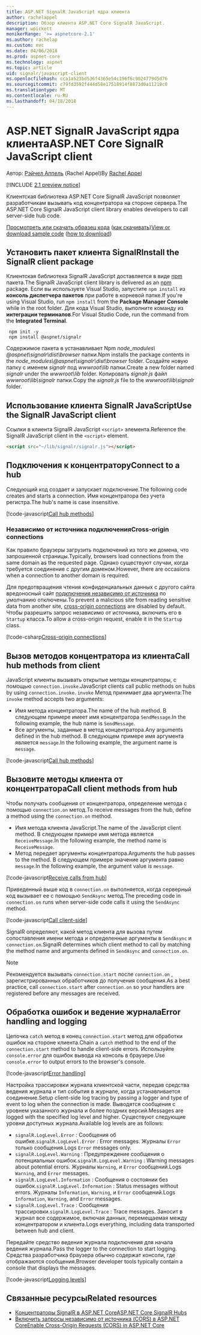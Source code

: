 ```yaml
---
title: ASP.NET SignalR JavaScript ядра клиента
author: rachelappel
description: Обзор клиента ASP.NET Core SignalR JavaScript.
manager: wpickett
monikerRange: '>= aspnetcore-2.1'
ms.author: rachelap
ms.custom: mvc
ms.date: 04/06/2018
ms.prod: aspnet-core
ms.technology: aspnet
ms.topic: article
uid: signalr/javascript-client
ms.openlocfilehash: cca1a523bd536f4365e54c196f6c9024779d5d76
ms.sourcegitcommit: c79fd3592f444d58e17518914f8873d0a11219c0
ms.translationtype: MT
ms.contentlocale: ru-RU
ms.lasthandoff: 04/18/2018
---
```

# <a name="aspnet-core-signalr-javascript-client"></a><span data-ttu-id="4b18a-103">ASP.NET SignalR JavaScript ядра клиента</span><span class="sxs-lookup"><span data-stu-id="4b18a-103">ASP.NET Core SignalR JavaScript client</span></span>

<span data-ttu-id="4b18a-104">Автор: [Рэйчел Аппель](http://twitter.com/rachelappel) (Rachel Appel)</span><span class="sxs-lookup"><span data-stu-id="4b18a-104">By [Rachel Appel](http://twitter.com/rachelappel)</span></span>

[!INCLUDE [2.1 preview notice](~/includes/2.1.md)]

<span data-ttu-id="4b18a-105">Клиентская библиотека ASP.NET Core SignalR JavaScript позволяет разработчикам вызывать код концентратора на стороне сервера.</span><span class="sxs-lookup"><span data-stu-id="4b18a-105">The ASP.NET Core SignalR JavaScript client library enables developers to call server-side hub code.</span></span>

<span data-ttu-id="4b18a-106">[Просмотреть или скачать образец кода](https://github.com/aspnet/Docs/tree/live/aspnetcore/signalr/javascript-client/sample) ([как скачивать](xref:tutorials/index#how-to-download-a-sample))</span><span class="sxs-lookup"><span data-stu-id="4b18a-106">[View or download sample code](https://github.com/aspnet/Docs/tree/live/aspnetcore/signalr/javascript-client/sample) ([how to download](xref:tutorials/index#how-to-download-a-sample))</span></span>

## <a name="install-the-signalr-client-package"></a><span data-ttu-id="4b18a-107">Установить пакет клиента SignalR</span><span class="sxs-lookup"><span data-stu-id="4b18a-107">Install the SignalR client package</span></span>

<span data-ttu-id="4b18a-108">Клиентская библиотека SignalR JavaScript доставляется в виде [npm](https://www.npmjs.com/) пакета.</span><span class="sxs-lookup"><span data-stu-id="4b18a-108">The SignalR JavaScript client library is delivered as an [npm](https://www.npmjs.com/) package.</span></span> <span data-ttu-id="4b18a-109">Если вы используете Visual Studio, запустите `npm install` из **консоль диспетчера пакетов** при работе в корневой папке.</span><span class="sxs-lookup"><span data-stu-id="4b18a-109">If you're using Visual Studio, run `npm install` from the **Package Manager Console** while in the root folder.</span></span> <span data-ttu-id="4b18a-110">Для кода Visual Studio, выполните команду из **интеграции терминалов**.</span><span class="sxs-lookup"><span data-stu-id="4b18a-110">For Visual Studio Code, run the command from the **Integrated Terminal**.</span></span>

  ```console
   npm init -y
   npm install @aspnet/signalr
  ```

<span data-ttu-id="4b18a-111">Содержимое пакета в устанавливает Npm *node_modules\\ @aspnet\signalr\dist\browser*  папки.</span><span class="sxs-lookup"><span data-stu-id="4b18a-111">Npm installs the package contents in the *node_modules\\@aspnet\signalr\dist\browser* folder.</span></span> <span data-ttu-id="4b18a-112">Создайте новую папку с именем *signalr* под *wwwroot\\lib* папки.</span><span class="sxs-lookup"><span data-stu-id="4b18a-112">Create a new folder named *signalr* under the *wwwroot\\lib* folder.</span></span> <span data-ttu-id="4b18a-113">Копировать *signalr.js* файл *wwwroot\lib\signalr* папки.</span><span class="sxs-lookup"><span data-stu-id="4b18a-113">Copy the *signalr.js* file to the *wwwroot\lib\signalr* folder.</span></span>

## <a name="use-the-signalr-javascript-client"></a><span data-ttu-id="4b18a-114">Использование клиента SignalR JavaScript</span><span class="sxs-lookup"><span data-stu-id="4b18a-114">Use the SignalR JavaScript client</span></span>

<span data-ttu-id="4b18a-115">Ссылки в клиента SignalR JavaScript `<script>` элемента.</span><span class="sxs-lookup"><span data-stu-id="4b18a-115">Reference the SignalR JavaScript client in the `<script>` element.</span></span>

```html
<script src="~/lib/signalr/signalr.js"></script>
```

## <a name="connect-to-a-hub"></a><span data-ttu-id="4b18a-116">Подключения к концентратору</span><span class="sxs-lookup"><span data-stu-id="4b18a-116">Connect to a hub</span></span>

<span data-ttu-id="4b18a-117">Следующий код создает и запускает подключение.</span><span class="sxs-lookup"><span data-stu-id="4b18a-117">The following code creates and starts a connection.</span></span> <span data-ttu-id="4b18a-118">Имя концентратора без учета регистра.</span><span class="sxs-lookup"><span data-stu-id="4b18a-118">The hub's name is case insensitive.</span></span>

[!code-javascript[Call hub methods](javascript-client/sample/wwwroot/js/chat.js?range=1-2,18)]

### <a name="cross-origin-connections"></a><span data-ttu-id="4b18a-119">Независимо от источника подключения</span><span class="sxs-lookup"><span data-stu-id="4b18a-119">Cross-origin connections</span></span>

<span data-ttu-id="4b18a-120">Как правило браузеры загрузить подключений из того же домена, что запрошенной страницы.</span><span class="sxs-lookup"><span data-stu-id="4b18a-120">Typically, browsers load connections from the same domain as the requested page.</span></span> <span data-ttu-id="4b18a-121">Однако существуют случаи, когда требуется соединение с другим доменом.</span><span class="sxs-lookup"><span data-stu-id="4b18a-121">However, there are occasions when a connection to another domain is required.</span></span>

<span data-ttu-id="4b18a-122">Для предотвращения чтения конфиденциальных данных с другого сайта вредоносный сайт [подключения независимо от источника](xref:security/cors) по умолчанию отключены.</span><span class="sxs-lookup"><span data-stu-id="4b18a-122">To prevent a malicious site from reading sensitive data from another site, [cross-origin connections](xref:security/cors) are disabled by default.</span></span> <span data-ttu-id="4b18a-123">Чтобы разрешить запрос независимо от источника, включить его в `Startup` класса.</span><span class="sxs-lookup"><span data-stu-id="4b18a-123">To allow a cross-origin request, enable it in the `Startup` class.</span></span>

[!code-csharp[Cross-origin connections](javascript-client/sample/Startup.cs?highlight=29-34,55)]

## <a name="call-hub-methods-from-client"></a><span data-ttu-id="4b18a-124">Вызов методов концентратора из клиента</span><span class="sxs-lookup"><span data-stu-id="4b18a-124">Call hub methods from client</span></span>

<span data-ttu-id="4b18a-125">JavaScript клиенты вызывать открытые методы концентраторы, с помощью `connection.invoke`.</span><span class="sxs-lookup"><span data-stu-id="4b18a-125">JavaScript clients call public methods on hubs by using `connection.invoke`.</span></span> <span data-ttu-id="4b18a-126">`invoke` Метод принимает два аргумента:</span><span class="sxs-lookup"><span data-stu-id="4b18a-126">The `invoke` method accepts two arguments:</span></span>

* <span data-ttu-id="4b18a-127">Имя метода концентратора.</span><span class="sxs-lookup"><span data-stu-id="4b18a-127">The name of the hub method.</span></span> <span data-ttu-id="4b18a-128">В следующем примере имеет имя концентратора `SendMessage`.</span><span class="sxs-lookup"><span data-stu-id="4b18a-128">In the following example, the hub name is `SendMessage`.</span></span>
* <span data-ttu-id="4b18a-129">Все аргументы, заданные в метод концентратора.</span><span class="sxs-lookup"><span data-stu-id="4b18a-129">Any arguments defined in the hub method.</span></span> <span data-ttu-id="4b18a-130">В следующем примере имя аргумента является `message`.</span><span class="sxs-lookup"><span data-stu-id="4b18a-130">In the following example, the argument name is `message`.</span></span>

[!code-javascript[Call hub methods](javascript-client/sample/wwwroot/js/chat.js?range=14)]

## <a name="call-client-methods-from-hub"></a><span data-ttu-id="4b18a-131">Вызовите методы клиента от концентратора</span><span class="sxs-lookup"><span data-stu-id="4b18a-131">Call client methods from hub</span></span>

<span data-ttu-id="4b18a-132">Чтобы получать сообщения от концентратора, определение метода с помощью `connection.on` метод.</span><span class="sxs-lookup"><span data-stu-id="4b18a-132">To receive messages from the hub, define a method using the `connection.on` method.</span></span>

* <span data-ttu-id="4b18a-133">Имя метода клиента JavaScript.</span><span class="sxs-lookup"><span data-stu-id="4b18a-133">The name of the JavaScript client method.</span></span> <span data-ttu-id="4b18a-134">В следующем примере имя метода является `ReceiveMessage`.</span><span class="sxs-lookup"><span data-stu-id="4b18a-134">In the following example, the method name is `ReceiveMessage`.</span></span>
* <span data-ttu-id="4b18a-135">Метод передает аргументы концентратора.</span><span class="sxs-lookup"><span data-stu-id="4b18a-135">Arguments the hub passes to the method.</span></span> <span data-ttu-id="4b18a-136">В следующем примере значение аргумента равно `message`.</span><span class="sxs-lookup"><span data-stu-id="4b18a-136">In the following example, the argument value is `message`.</span></span>

[!code-javascript[Receive calls from hub](javascript-client/sample/wwwroot/js/chat.js?range=4-9)]

<span data-ttu-id="4b18a-137">Приведенный выше код в `connection.on` выполняется, когда серверный код вызывает ее с помощью `SendAsync` метод.</span><span class="sxs-lookup"><span data-stu-id="4b18a-137">The preceding code in `connection.on` runs when server-side code calls it using the `SendAsync` method.</span></span>

[!code-javascript[Call client-side](javascript-client/sample/hubs/chathub.cs?range=8-11)]

<span data-ttu-id="4b18a-138">SignalR определяют, какой метод клиента для вызова путем сопоставления имени метода и определенные аргументы в `SendAsync` и `connection.on`.</span><span class="sxs-lookup"><span data-stu-id="4b18a-138">SignalR determines which client method to call by matching the method name and arguments defined in `SendAsync` and `connection.on`.</span></span>

> [!NOTE]
> <span data-ttu-id="4b18a-139">Рекомендуется вызывать `connection.start` после `connection.on` , зарегистрированных обработчиков до получения сообщения.</span><span class="sxs-lookup"><span data-stu-id="4b18a-139">As a best practice, call `connection.start` after `connection.on` so your handlers are registered before any messages are received.</span></span>

## <a name="error-handling-and-logging"></a><span data-ttu-id="4b18a-140">Обработка ошибок и ведение журнала</span><span class="sxs-lookup"><span data-stu-id="4b18a-140">Error handling and logging</span></span>

<span data-ttu-id="4b18a-141">Цепочка `catch` метод в конец `connection.start` метод для обработки ошибок на стороне клиента.</span><span class="sxs-lookup"><span data-stu-id="4b18a-141">Chain a `catch` method to the end of the `connection.start` method to handle client-side errors.</span></span> <span data-ttu-id="4b18a-142">Используйте `console.error` для ошибок вывода на консоль в браузере.</span><span class="sxs-lookup"><span data-stu-id="4b18a-142">Use `console.error` to output errors to the browser's console.</span></span>

[!code-javascript[Error handling](javascript-client/sample/wwwroot/js/chat.js?range=18)]

<span data-ttu-id="4b18a-143">Настройка трассировки журнала клиентской части, передав средства ведения журнала и тип события в журнале, когда устанавливается соединение.</span><span class="sxs-lookup"><span data-stu-id="4b18a-143">Setup client-side log tracing by passing a logger and type of event to log when the connection is made.</span></span> <span data-ttu-id="4b18a-144">Выводятся сообщения с уровнем указанного журнала и более поздних версий.</span><span class="sxs-lookup"><span data-stu-id="4b18a-144">Messages are logged with the specified log level and higher.</span></span> <span data-ttu-id="4b18a-145">Существуют следующие уровни доступных журнала.</span><span class="sxs-lookup"><span data-stu-id="4b18a-145">Available log levels are as follows:</span></span>

* <span data-ttu-id="4b18a-146">`signalR.LogLevel.Error` : Сообщения об ошибке.</span><span class="sxs-lookup"><span data-stu-id="4b18a-146">`signalR.LogLevel.Error` : Error messages.</span></span> <span data-ttu-id="4b18a-147">Журналы `Error` только сообщения.</span><span class="sxs-lookup"><span data-stu-id="4b18a-147">Logs `Error` messages only.</span></span>
* <span data-ttu-id="4b18a-148">`signalR.LogLevel.Warning` : Предупреждение сообщения о потенциальных ошибок.</span><span class="sxs-lookup"><span data-stu-id="4b18a-148">`signalR.LogLevel.Warning` : Warning messages about potential errors.</span></span> <span data-ttu-id="4b18a-149">Журналы `Warning`, и `Error` сообщений.</span><span class="sxs-lookup"><span data-stu-id="4b18a-149">Logs `Warning`, and `Error` messages.</span></span>
* <span data-ttu-id="4b18a-150">`signalR.LogLevel.Information` : Сообщения о состоянии без ошибок.</span><span class="sxs-lookup"><span data-stu-id="4b18a-150">`signalR.LogLevel.Information` : Status messages without errors.</span></span> <span data-ttu-id="4b18a-151">Журналы `Information`, `Warning`, и `Error` сообщений.</span><span class="sxs-lookup"><span data-stu-id="4b18a-151">Logs `Information`, `Warning`, and `Error` messages.</span></span>
* <span data-ttu-id="4b18a-152">`signalR.LogLevel.Trace` : Сообщения трассировки.</span><span class="sxs-lookup"><span data-stu-id="4b18a-152">`signalR.LogLevel.Trace` : Trace messages.</span></span> <span data-ttu-id="4b18a-153">Заносит в журнал все содержимое, включая данных, перемещаемая между концентратором и клиента.</span><span class="sxs-lookup"><span data-stu-id="4b18a-153">Logs everything, including data transported between hub and client.</span></span>

<span data-ttu-id="4b18a-154">Передайте средство ведения журнала подключения для начала ведения журнала.</span><span class="sxs-lookup"><span data-stu-id="4b18a-154">Pass the logger to the connection to start logging.</span></span> <span data-ttu-id="4b18a-155">Средства разработчика браузера обычно содержат консоли, где отображаются сообщения.</span><span class="sxs-lookup"><span data-stu-id="4b18a-155">Browser developer tools typically contain a console that displays the messages.</span></span>

[!code-javascript[Logging levels](javascript-client/sample/wwwroot/js/chat.js?range=1-2)]

## <a name="related-resources"></a><span data-ttu-id="4b18a-156">Связанные ресурсы</span><span class="sxs-lookup"><span data-stu-id="4b18a-156">Related resources</span></span>

* [<span data-ttu-id="4b18a-157">Концентраторы SignalR в ASP.NET Core</span><span class="sxs-lookup"><span data-stu-id="4b18a-157">ASP.NET Core SignalR Hubs</span></span>](xref:signalr/hubs)
* [<span data-ttu-id="4b18a-158">Включить запросы независимо от источника (CORS) в ASP.NET Core</span><span class="sxs-lookup"><span data-stu-id="4b18a-158">Enable Cross-Origin Requests (CORS) in ASP.NET Core</span></span>](xref:security/cors)